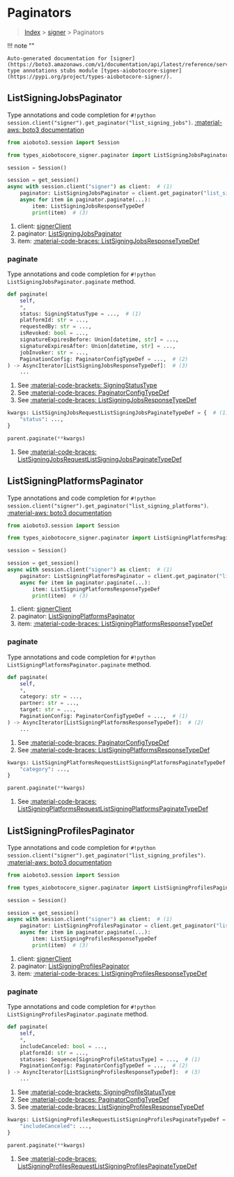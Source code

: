 # Paginators

> [Index](../README.md) > [signer](./README.md) > Paginators

!!! note ""

    Auto-generated documentation for [signer](https://boto3.amazonaws.com/v1/documentation/api/latest/reference/services/signer.html#signer)
    type annotations stubs module [types-aiobotocore-signer](https://pypi.org/project/types-aiobotocore-signer/).

## ListSigningJobsPaginator

Type annotations and code completion for `#!python session.client("signer").get_paginator("list_signing_jobs")`.
[:material-aws: boto3 documentation](https://boto3.amazonaws.com/v1/documentation/api/latest/reference/services/signer.html#signer.Paginator.ListSigningJobs)

```python title="Usage example"
from aioboto3.session import Session

from types_aiobotocore_signer.paginator import ListSigningJobsPaginator

session = Session()

session = get_session()
async with session.client("signer") as client:  # (1)
    paginator: ListSigningJobsPaginator = client.get_paginator("list_signing_jobs")  # (2)
    async for item in paginator.paginate(...):
        item: ListSigningJobsResponseTypeDef
        print(item)  # (3)
```

1. client: [signerClient](./client.md)
2. paginator: [ListSigningJobsPaginator](./paginators.md#listsigningjobspaginator)
3. item: [:material-code-braces: ListSigningJobsResponseTypeDef](./type_defs.md#listsigningjobsresponsetypedef) 


### paginate

Type annotations and code completion for `#!python ListSigningJobsPaginator.paginate` method.

```python title="Method definition"
def paginate(
    self,
    *,
    status: SigningStatusType = ...,  # (1)
    platformId: str = ...,
    requestedBy: str = ...,
    isRevoked: bool = ...,
    signatureExpiresBefore: Union[datetime, str] = ...,
    signatureExpiresAfter: Union[datetime, str] = ...,
    jobInvoker: str = ...,
    PaginationConfig: PaginatorConfigTypeDef = ...,  # (2)
) -> AsyncIterator[ListSigningJobsResponseTypeDef]:  # (3)
    ...
```

1. See [:material-code-brackets: SigningStatusType](./literals.md#signingstatustype) 
2. See [:material-code-braces: PaginatorConfigTypeDef](./type_defs.md#paginatorconfigtypedef) 
3. See [:material-code-braces: ListSigningJobsResponseTypeDef](./type_defs.md#listsigningjobsresponsetypedef) 


```python title="Usage example with kwargs"
kwargs: ListSigningJobsRequestListSigningJobsPaginateTypeDef = {  # (1)
    "status": ...,
}

parent.paginate(**kwargs)
```

1. See [:material-code-braces: ListSigningJobsRequestListSigningJobsPaginateTypeDef](./type_defs.md#listsigningjobsrequestlistsigningjobspaginatetypedef) 
## ListSigningPlatformsPaginator

Type annotations and code completion for `#!python session.client("signer").get_paginator("list_signing_platforms")`.
[:material-aws: boto3 documentation](https://boto3.amazonaws.com/v1/documentation/api/latest/reference/services/signer.html#signer.Paginator.ListSigningPlatforms)

```python title="Usage example"
from aioboto3.session import Session

from types_aiobotocore_signer.paginator import ListSigningPlatformsPaginator

session = Session()

session = get_session()
async with session.client("signer") as client:  # (1)
    paginator: ListSigningPlatformsPaginator = client.get_paginator("list_signing_platforms")  # (2)
    async for item in paginator.paginate(...):
        item: ListSigningPlatformsResponseTypeDef
        print(item)  # (3)
```

1. client: [signerClient](./client.md)
2. paginator: [ListSigningPlatformsPaginator](./paginators.md#listsigningplatformspaginator)
3. item: [:material-code-braces: ListSigningPlatformsResponseTypeDef](./type_defs.md#listsigningplatformsresponsetypedef) 


### paginate

Type annotations and code completion for `#!python ListSigningPlatformsPaginator.paginate` method.

```python title="Method definition"
def paginate(
    self,
    *,
    category: str = ...,
    partner: str = ...,
    target: str = ...,
    PaginationConfig: PaginatorConfigTypeDef = ...,  # (1)
) -> AsyncIterator[ListSigningPlatformsResponseTypeDef]:  # (2)
    ...
```

1. See [:material-code-braces: PaginatorConfigTypeDef](./type_defs.md#paginatorconfigtypedef) 
2. See [:material-code-braces: ListSigningPlatformsResponseTypeDef](./type_defs.md#listsigningplatformsresponsetypedef) 


```python title="Usage example with kwargs"
kwargs: ListSigningPlatformsRequestListSigningPlatformsPaginateTypeDef = {  # (1)
    "category": ...,
}

parent.paginate(**kwargs)
```

1. See [:material-code-braces: ListSigningPlatformsRequestListSigningPlatformsPaginateTypeDef](./type_defs.md#listsigningplatformsrequestlistsigningplatformspaginatetypedef) 
## ListSigningProfilesPaginator

Type annotations and code completion for `#!python session.client("signer").get_paginator("list_signing_profiles")`.
[:material-aws: boto3 documentation](https://boto3.amazonaws.com/v1/documentation/api/latest/reference/services/signer.html#signer.Paginator.ListSigningProfiles)

```python title="Usage example"
from aioboto3.session import Session

from types_aiobotocore_signer.paginator import ListSigningProfilesPaginator

session = Session()

session = get_session()
async with session.client("signer") as client:  # (1)
    paginator: ListSigningProfilesPaginator = client.get_paginator("list_signing_profiles")  # (2)
    async for item in paginator.paginate(...):
        item: ListSigningProfilesResponseTypeDef
        print(item)  # (3)
```

1. client: [signerClient](./client.md)
2. paginator: [ListSigningProfilesPaginator](./paginators.md#listsigningprofilespaginator)
3. item: [:material-code-braces: ListSigningProfilesResponseTypeDef](./type_defs.md#listsigningprofilesresponsetypedef) 


### paginate

Type annotations and code completion for `#!python ListSigningProfilesPaginator.paginate` method.

```python title="Method definition"
def paginate(
    self,
    *,
    includeCanceled: bool = ...,
    platformId: str = ...,
    statuses: Sequence[SigningProfileStatusType] = ...,  # (1)
    PaginationConfig: PaginatorConfigTypeDef = ...,  # (2)
) -> AsyncIterator[ListSigningProfilesResponseTypeDef]:  # (3)
    ...
```

1. See [:material-code-brackets: SigningProfileStatusType](./literals.md#signingprofilestatustype) 
2. See [:material-code-braces: PaginatorConfigTypeDef](./type_defs.md#paginatorconfigtypedef) 
3. See [:material-code-braces: ListSigningProfilesResponseTypeDef](./type_defs.md#listsigningprofilesresponsetypedef) 


```python title="Usage example with kwargs"
kwargs: ListSigningProfilesRequestListSigningProfilesPaginateTypeDef = {  # (1)
    "includeCanceled": ...,
}

parent.paginate(**kwargs)
```

1. See [:material-code-braces: ListSigningProfilesRequestListSigningProfilesPaginateTypeDef](./type_defs.md#listsigningprofilesrequestlistsigningprofilespaginatetypedef) 
